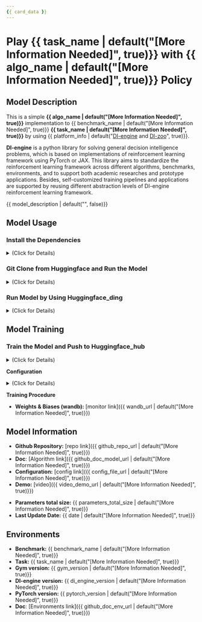```yaml
---
{{ card_data }}
---
```


# Play **{{ task_name | default("[More Information Needed]", true)}}** with **{{ algo_name | default("[More Information Needed]", true)}}** Policy

## Model Description
<!-- Provide a longer summary of what this model is. -->
This is a simple **{{ algo_name | default("[More Information Needed]", true)}}** implementation to {{ benchmark_name | default("[More Information Needed]", true)}} **{{ task_name | default("[More Information Needed]", true)}}** by using {{ platform_info | default("[DI-engine](https://github.com/opendilab/di-engine) and [DI-zoo](https://github.com/opendilab/DI-engine/tree/main/dizoo)", true)}}.

**DI-engine** is a python library for solving general decision intelligence problems, which is based on implementations of reinforcement learning framework using PyTorch or JAX. This library aims to standardize the reinforcement learning framework across different algorithms, benchmarks, environments, and to support both academic researches and prototype applications. Besides, self-customized training pipelines and applications are supported  by reusing different abstraction levels of DI-engine reinforcement learning framework.

{{ model_description | default("", false)}}

## Model Usage
### Install the Dependencies
<details close>
<summary>(Click for Details)</summary>

```shell
# install huggingface_ding
git clone https://github.com/opendilab/huggingface_ding.git
pip3 install -e ./huggingface_ding/
# install environment dependencies if needed
{{ installation_guide | default("", false)}}
```
</details>

### Git Clone from Huggingface and Run the Model

<details close>
<summary>(Click for Details)</summary>

```shell
# running with trained model
python3 -u run.py
```
**run.py**
```python
{{ usage_by_git_clone | default("# [More Information Needed]", true)}}
```
</details>

### Run Model by Using Huggingface_ding

<details close>
<summary>(Click for Details)</summary>

```shell
# running with trained model
python3 -u run.py
```
**run.py**
```python
{{ usage_by_huggingface_ding | default("# [More Information Needed]", true)}}
```
</details>

## Model Training

### Train the Model and Push to Huggingface_hub

<details close>
<summary>(Click for Details)</summary>

```shell
#Training Your Own Agent
python3 -u train.py
```
**train.py**
```python
{{ python_code_for_train | default("# [More Information Needed]", true)}}
```
</details>

**Configuration**
<details close>
<summary>(Click for Details)</summary>


```python
{{ python_config | default("# [More Information Needed]", true)}}
```
</details>

**Training Procedure** 
<!-- This relates heavily to the Technical Specifications. Content here should link to that section when it is relevant to the training procedure. -->
- **Weights & Biases (wandb):** [monitor link]({{ wandb_url | default("[More Information Needed]", true)}})

## Model Information
<!-- Provide the basic links for the model. -->
- **Github Repository:** [repo link]({{ github_repo_url | default("[More Information Needed]", true)}})
- **Doc**: [Algorithm link]({{ github_doc_model_url | default("[More Information Needed]", true)}})
- **Configuration:** [config link]({{ config_file_url | default("[More Information Needed]", true)}})
- **Demo:** [video]({{ video_demo_url | default("[More Information Needed]", true)}})
<!-- Provide the size information for the model. -->
- **Parameters total size:** {{ parameters_total_size | default("[More Information Needed]", true)}}
- **Last Update Date:** {{ date | default("[More Information Needed]", true)}}

## Environments
<!-- Address questions around what environment the model is intended to be trained and deployed at, including the necessary information needed to be provided for future users. -->
- **Benchmark:** {{ benchmark_name | default("[More Information Needed]", true)}}
- **Task:** {{ task_name | default("[More Information Needed]", true)}}
- **Gym version:** {{ gym_version | default("[More Information Needed]", true)}}
- **DI-engine version:** {{ di_engine_version | default("[More Information Needed]", true)}}
- **PyTorch version:** {{ pytorch_version | default("[More Information Needed]", true)}}
- **Doc**: [Environments link]({{ github_doc_env_url | default("[More Information Needed]", true)}})


